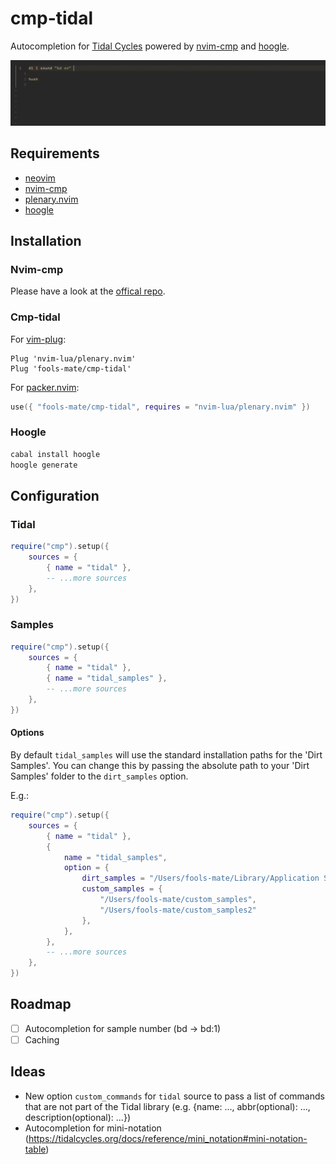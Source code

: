 # cmp-tidal

Autocompletion for [Tidal Cycles](https://tidalcycles.org/) powered by [nvim-cmp](https://github.com/hrsh7th/nvim-cmp) and [hoogle](http://hackage.haskell.org/cgi-bin/hackage-scripts/package/hoogle).

![Showcase](showcase.gif)

## Requirements
- [neovim](https://github.com/neovim/neovim)
- [nvim-cmp](https://github.com/hrsh7th/nvim-cmp)
- [plenary.nvim](https://github.com/nvim-lua/plenary.nvim)
- [hoogle](http://hackage.haskell.org/cgi-bin/hackage-scripts/package/hoogle)

## Installation

### Nvim-cmp

Please have a look at the [offical repo](https://github.com/hrsh7th/nvim-cmp).

### Cmp-tidal

For [vim-plug](https://github.com/junegunn/vim-plug):

```vim
Plug 'nvim-lua/plenary.nvim'
Plug 'fools-mate/cmp-tidal'
```

For [packer.nvim](https://github.com/wbthomason/packer.nvim):

```lua
use({ "fools-mate/cmp-tidal", requires = "nvim-lua/plenary.nvim" })
```

### Hoogle

```sh
cabal install hoogle
hoogle generate
```

## Configuration

### Tidal
```lua
require("cmp").setup({
	sources = {
		{ name = "tidal" },
		-- ...more sources
	},
})
```

### Samples

```lua
require("cmp").setup({
	sources = {
		{ name = "tidal" },
		{ name = "tidal_samples" },
		-- ...more sources
	},
})

```

#### Options

By default `tidal_samples` will use the standard installation paths for the 'Dirt Samples'. 
You can change this by passing the absolute path to your 'Dirt Samples' folder to the `dirt_samples` option.

E.g.:
```lua
require("cmp").setup({
	sources = {
		{ name = "tidal" },
		{
			name = "tidal_samples",
			option = {
			    dirt_samples = "/Users/fools-mate/Library/Application Support/SuperCollider/downloaded-quarks/Dirt-Samples",
                custom_samples = {
                    "/Users/fools-mate/custom_samples",
                    "/Users/fools-mate/custom_samples2"
                },
			},
		},
		-- ...more sources
	},
})
```

## Roadmap

- [ ] Autocompletion for sample number (bd -> bd:1)
- [ ] Caching

## Ideas

- New option `custom_commands` for `tidal` source to pass a list of commands that are not part of the Tidal library (e.g. {name: ..., abbr(optional): ..., description(optional): ...})
- Autocompletion for mini-notation (https://tidalcycles.org/docs/reference/mini_notation#mini-notation-table)

